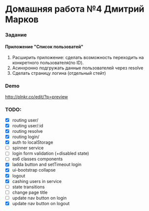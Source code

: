 # Домашняя работа №4 Дмитрий Марков

### Задание

#### Приложение "Список пользоватей"

1. Расширить приложение: сделать возможность переходить на конкретного пользователя(по ID).
2. Асинхронно подгружать данные пользователей через resolve
3. Сделать страницу логина (отдельный стейт)

### Demo
http://plnkr.co/edit/?p=preview

### TODO:
- [x] routing user/
- [x] routing user/:id
- [x] routing resolve
- [x] routing login/
- [x] auth to localStorage
- [ ] spinner service
- [ ] login form validation (+disabled state)
- [ ] es6 classes components
- [x] ladda button and setTimeout login
- [x] ui-bootstrap collapse
- [x] logout
- [x] cashing users in service
- [ ] state transitions
- [ ] change page title
- [ ] update nav button on login
- [x] update nav button on logout
